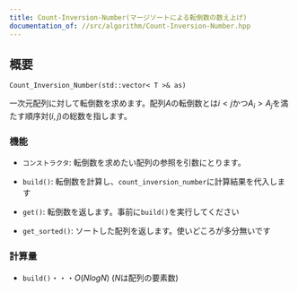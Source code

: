 ```yaml
---
title: Count-Inversion-Number(マージソートによる転倒数の数え上げ)
documentation_of: //src/algorithm/Count-Inversion-Number.hpp
---
```


## 概要
```
Count_Inversion_Number(std::vector< T >& as)
```


一次元配列に対して転倒数を求めます。配列$A$の転倒数とは$i < j$かつ$A_i > A_j$を満たす順序対$(i, j)$の総数を指します。


### 機能
* `コンストラクタ`: 転倒数を求めたい配列の参照を引数にとります。

* `build()`: 転倒数を計算し、`count_inversion_number`に計算結果を代入します

* `get()`: 転倒数を返します。事前に`build()`を実行してください

* `get_sorted()`: ソートした配列を返します。使いどころが多分無いです


### 計算量
* `build()`・・・$O(NlogN)$ ($N$は配列の要素数)
